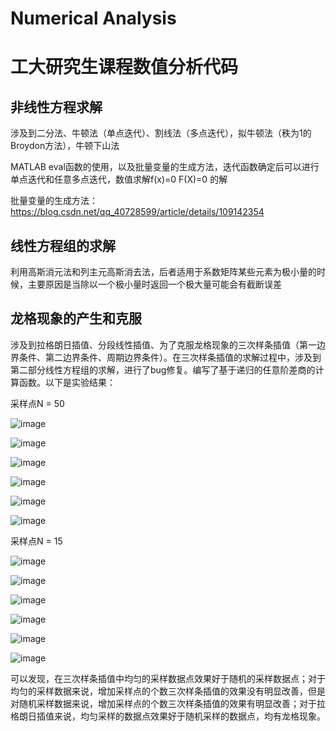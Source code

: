 # Numerical Analysis
# 工大研究生课程数值分析代码
## 非线性方程求解
涉及到二分法、牛顿法（单点迭代）、割线法（多点迭代），拟牛顿法（秩为1的Broydon方法），牛顿下山法

MATLAB eval函数的使用，以及批量变量的生成方法，迭代函数确定后可以进行单点迭代和任意多点迭代，数值求解f(x)=0 F(X)=0 的解

批量变量的生成方法：
https://blog.csdn.net/qq_40728599/article/details/109142354

## 线性方程组的求解
利用高斯消元法和列主元高斯消去法，后者适用于系数矩阵某些元素为极小量的时候，主要原因是当除以一个极小量时返回一个极大量可能会有截断误差

## 龙格现象的产生和克服
涉及到拉格朗日插值、分段线性插值、为了克服龙格现象的三次样条插值（第一边界条件、第二边界条件、周期边界条件）。在三次样条插值的求解过程中，涉及到第二部分线性方程组的求解，进行了bug修复。编写了基于递归的任意阶差商的计算函数。以下是实验结果：

采样点N = 50

![image](https://github.com/Robotics-Zhikai/Courses-Code/blob/master/Numerical%20Analysis/images/1.png)

![image](https://github.com/Robotics-Zhikai/Courses-Code/blob/master/Numerical%20Analysis/images/2.png)

![image](https://github.com/Robotics-Zhikai/Courses-Code/blob/master/Numerical%20Analysis/images/3.png)

![image](https://github.com/Robotics-Zhikai/Courses-Code/blob/master/Numerical%20Analysis/images/4.png)

![image](https://github.com/Robotics-Zhikai/Courses-Code/blob/master/Numerical%20Analysis/images/5.png)

![image](https://github.com/Robotics-Zhikai/Courses-Code/blob/master/Numerical%20Analysis/images/6.png)

采样点N = 15

![image](https://github.com/Robotics-Zhikai/Courses-Code/blob/master/Numerical%20Analysis/images/7.png)

![image](https://github.com/Robotics-Zhikai/Courses-Code/blob/master/Numerical%20Analysis/images/8.png)

![image](https://github.com/Robotics-Zhikai/Courses-Code/blob/master/Numerical%20Analysis/images/9.png)

![image](https://github.com/Robotics-Zhikai/Courses-Code/blob/master/Numerical%20Analysis/images/10.png)

![image](https://github.com/Robotics-Zhikai/Courses-Code/blob/master/Numerical%20Analysis/images/11.png)

![image](https://github.com/Robotics-Zhikai/Courses-Code/blob/master/Numerical%20Analysis/images/12.png)

可以发现，在三次样条插值中均匀的采样数据点效果好于随机的采样数据点；对于均匀的采样数据来说，增加采样点的个数三次样条插值的效果没有明显改善，但是对随机采样数据来说，增加采样点的个数三次样条插值的效果有明显改善；对于拉格朗日插值来说，均匀采样的数据点效果好于随机采样的数据点，均有龙格现象。